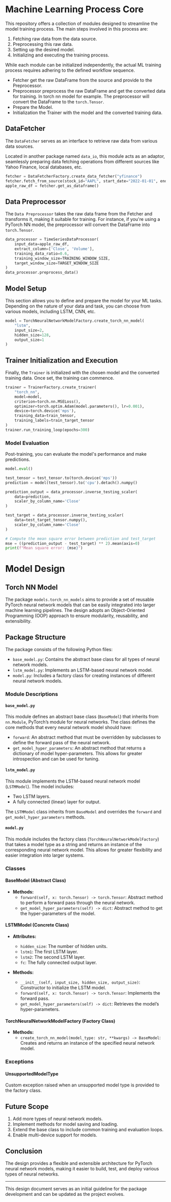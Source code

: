 # Machine Learning Process Core

This repository offers a collection of modules designed to streamline the model training process. The main steps involved in this process are:

1. Fetching raw data from the data source.
2. Preprocessing this raw data.
3. Setting up the desired model.
4. Initializing and executing the training process.

While each module can be initialized independently, the actual ML training process requires adhering to the defined workflow sequence.


* Fetcher get the raw DataFrame from the source and provide to the Preprocessor.
* Preprocessor preprocess the raw DataFrame and get the converted data for training. In torch nn model for example. The
  preprocessor will convert the DataFrame to the `torch.Tensor`.
* Prepare the Model.
* Initialization the Trainer with the model and the converted training data.


## DataFetcher

The `DataFetcher` serves as an interface to retrieve raw data from various data sources. 

Located in another package named `data_io`, this module acts as an adaptor, seamlessly preparing data fetching operations from different sources like Yahoo Finance, local databases, etc.

```python
fetcher = DataFetcherFactory.create_data_fetcher("yfinance")
fetcher.fetch_from_source(stock_id="AAPL", start_date="2022-01-01", end_date="2023-01-01")
apple_raw_df = fetcher.get_as_dataframe()
```

## Data Preprocessor

The `Data Preprocessor` takes the raw data frame from the Fetcher and transforms it, making it suitable for training. For instance, if you're using a PyTorch NN model, the preprocessor will convert the DataFrame into `torch.Tensor`.

```python
data_processor = TimeSeriesDataProcessor(
    input_data=apple_raw_df,
    extract_column=['Close', 'Volume'],
    training_data_ratio=0.6,
    training_window_size=TRAINING_WINDOW_SIZE,
    target_window_size=TARGET_WINDOW_SIZE
)
data_processor.preprocess_data()
```

## Model Setup

This section allows you to define and prepare the model for your ML tasks. Depending on the nature of your data and task, you can choose from various models, including LSTM, CNN, etc.

```python
model = TorchNeuralNetworkModelFactory.create_torch_nn_model(
    "lstm",
    input_size=2,
    hidden_size=128,
    output_size=1
)
```

## Trainer Initialization and Execution

Finally, the `Trainer` is initialized with the chosen model and the converted training data. Once set, the training can commence.

```python
trainer = TrainerFactory.create_trainer(
    "torch_nn",
    model=model,
    criterion=torch.nn.MSELoss(),
    optimizer=torch.optim.Adam(model.parameters(), lr=0.001),
    device=torch.device('mps'),
    training_data=train_tensor,
    training_labels=train_target_tensor
)
trainer.run_training_loop(epochs=300)
```

### Model Evaluation

Post-training, you can evaluate the model's performance and make predictions.

```python
model.eval()

test_tensor = test_tensor.to(torch.device('mps'))
prediction = model(test_tensor).to('cpu').detach().numpy()

prediction_output = data_processor.inverse_testing_scaler(
    data=prediction,
    scaler_by_column_name='Close'
)

test_target = data_processor.inverse_testing_scaler(
    data=test_target_tensor.numpy(),
    scaler_by_column_name='Close'
)

# Compute the mean square error between prediction and test_target
mse = ((prediction_output - test_target) ** 2).mean(axis=0)
print(f"Mean square error: {mse}")
```


# Model Design

## Torch NN Model

The package `models.torch_nn_models` aims to provide a set of reusable PyTorch neural network models that can be easily integrated into larger machine learning pipelines. The design adopts an Object-Oriented Programming (OOP) approach to ensure modularity, reusability, and extensibility. 

## Package Structure

The package consists of the following Python files:

- `base_model.py`: Contains the abstract base class for all types of neural network models.
- `lstm_model.py`: Implements an LSTM-based neural network model.
- `model.py`: Includes a factory class for creating instances of different neural network models.

### Module Descriptions

#### `base_model.py`

This module defines an abstract base class (`BaseModel`) that inherits from `nn.Module`, PyTorch’s module for neural networks. The class defines the core methods that every neural network model should have:

- `forward`: An abstract method that must be overridden by subclasses to define the forward pass of the neural network.
- `get_model_hyper_parameters`: An abstract method that returns a dictionary of model hyper-parameters. This allows for greater introspection and can be used for tuning.

#### `lstm_model.py`

This module implements the LSTM-based neural network model (`LSTMModel`). The model includes:

- Two LSTM layers.
- A fully connected (linear) layer for output.

The `LSTMModel` class inherits from `BaseModel` and overrides the `forward` and `get_model_hyper_parameters` methods.

#### `model.py`

This module includes the factory class (`TorchNeuralNetworkModelFactory`) that takes a model type as a string and returns an instance of the corresponding neural network model. This allows for greater flexibility and easier integration into larger systems.

### Classes

#### BaseModel (Abstract Class)

- **Methods:**
  - `forward(self, x: torch.Tensor) -> torch.Tensor`: Abstract method to perform a forward pass through the neural network.
  - `get_model_hyper_parameters(self) -> dict`: Abstract method to get the hyper-parameters of the model.

#### LSTMModel (Concrete Class)

- **Attributes:**
  - `hidden_size`: The number of hidden units.
  - `lstm1`: The first LSTM layer.
  - `lstm2`: The second LSTM layer.
  - `fc`: The fully connected output layer.
  
- **Methods:**
  - `__init__(self, input_size, hidden_size, output_size)`: Constructor to initialize the LSTM model.
  - `forward(self, x: torch.Tensor) -> torch.Tensor`: Implements the forward pass.
  - `get_model_hyper_parameters(self) -> dict`: Retrieves the model’s hyper-parameters.

#### TorchNeuralNetworkModelFactory (Factory Class)

- **Methods:**
  - `create_torch_nn_model(model_type: str, **kwargs) -> BaseModel`: Creates and returns an instance of the specified neural network model.

### Exceptions

#### UnsupportedModelType

Custom exception raised when an unsupported model type is provided to the factory class.

## Future Scope

1. Add more types of neural network models.
2. Implement methods for model saving and loading.
3. Extend the base class to include common training and evaluation loops.
4. Enable multi-device support for models.

## Conclusion

The design provides a flexible and extensible architecture for PyTorch neural network models, making it easier to build, test, and deploy various types of neural networks.

---

This design document serves as an initial guideline for the package development and can be updated as the project evolves.
